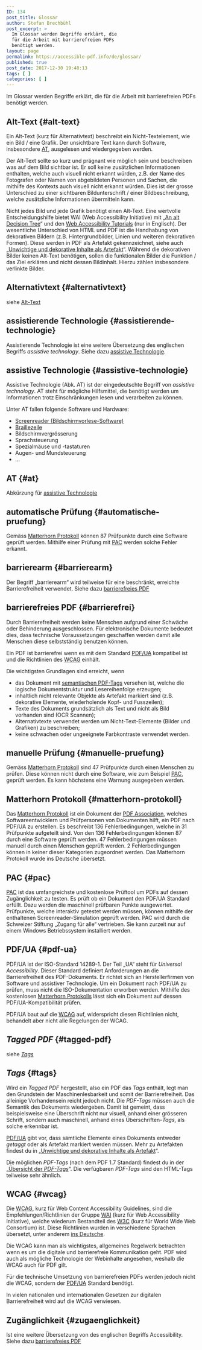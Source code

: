 ```yaml
---
ID: 134
post_title: Glossar
author: Stefan Brechbühl
post_excerpt: >
  Im Glossar werden Begriffe erklärt, die
  für die Arbeit mit barrierefreien PDFs
  benötigt werden.
layout: page
permalink: https://accessible-pdf.info/de/glossar/
published: true
post_date: 2017-12-30 19:48:13
tags: [ ]
categories: [ ]
---
```

Im Glossar werden Begriffe erklärt, die für die Arbeit mit barrierefreien PDFs benötigt werden.

## Alt-Text {#alt-text}

Ein Alt-Text (kurz für Alternativtext) beschreibt ein Nicht-Textelement, wie ein Bild / eine Grafik. Der unsichtbare Text kann durch Software, insbesondere [AT][1], ausgelesen und wiedergegeben werden.

Der Alt-Text sollte so kurz und prägnant wie möglich sein und beschreiben was auf dem Bild sichtbar ist. Er soll keine zusätzlichen Informationen enthalten, welche auch visuell nicht erkannt würden, z.B. der Name des Fotografen oder Namen von abgebildeten Personen und Sachen, die mithilfe des Kontexts auch visuell nicht erkannt würden. Dies ist der grosse Unterschied zu einer sichtbaren Bildunterschrift / einer Bildbeschreibung, welche zusätzliche Informationen übermitteln kann.

Nicht jedes Bild und jede Grafik benötigt einen Alt-Text. Eine wertvolle Entscheidungshilfe bietet WAI (Web Accessibility Initiative) mit „[An alt Decision Tree][2]“ und den [Web Accessibility Tutorials][3] (nur in Englisch). Der wesentliche Unterschied von HTML und PDF ist die Handhabung von dekorativen Bildern (z.B. Hintergrundbilder, Linien und weiteren dekorativen Formen). Diese werden in PDF als Artefakt gekennzeichnet, siehe auch „[Unwichtige und dekorative Inhalte als Artefakt][4]“. Während die dekorativen Bilder keinen Alt-Text benötigen, sollen die funktionalen Bilder die Funktion / das Ziel erklären und nicht dessen Bildinhalt. Hierzu zählen insbesondere verlinkte Bilder.

## Alternativtext {#alternativtext}

siehe [Alt-Text][5]

## assistierende Technologie {#assistierende-technologie}

Assistierende Technologie ist eine weitere Übersetzung des englischen Begriffs *assistive technology*. Siehe dazu [assistive Technologie][1].

## assistive Technologie {#assistive-technologie}

Assistive Technologie (Abk. AT) ist der eingedeutschte Begriff von *assistive technology*. AT steht für mögliche Hilfsmittel, die benötigt werden um Informationen trotz Einschränkungen lesen und verarbeiten zu können.

Unter AT fallen folgende Software und Hardware:

*   [Screenreader (Bildschirmvorlese-Software)][6]
*   [Braillezeile][7]
*   Bildschirmvergrösserung
*   Sprachsteuerung
*   Spezialmäuse und -tastaturen
*   Augen- und Mundsteuerung
*   …

## AT {#at}

Abkürzung für [assistive Technologie][1]

## automatische Prüfung {#automatische-pruefung}

Gemäss [Matterhorn Protokoll][8] können 87 Prüfpunkte durch eine Software geprüft werden. Mithilfe einer Prüfung mit [PAC][9] werden solche Fehler erkannt.

## barrierearm {#barrierearm}

Der Begriff „barrierearm“ wird teilweise für eine beschränkt, erreichte Barrierefreiheit verwendet. Siehe dazu [barrierefreies PDF][10]

## barrierefreies PDF {#barrierefrei}

Durch Barrierefreiheit werden keine Menschen aufgrund einer Schwäche oder Behinderung ausgeschlossen. Für elektronische Dokumente bedeutet dies, dass technische Voraussetzungen geschaffen werden damit alle Menschen diese selbstständig benutzen können.

Ein PDF ist barrierefrei wenn es mit dem Standard [PDF/UA][11] kompatibel ist und die Richtlinien des [WCAG][12] einhält.

Die wichtigsten Grundlagen sind erreicht, wenn

*   das Dokument mit [semantischen PDF-Tags][13] versehen ist, welche die logische Dokumentstruktur und Lesereihenfolge erzeugen;
*   inhaltlich nicht relevante Objekte als Artefakt markiert sind (z.B. dekorative Elemente, wiederholende Kopf- und Fusszeilen);
*   Texte des Dokuments grundsätzlich als Text und nicht als Bild vorhanden sind (OCR Scannen);
*   Alternativtexte verwendet werden um Nicht-Text-Elemente (Bilder und Grafiken) zu beschreiben;
*   keine schwachen oder ungeeignete Farbkontraste verwendet werden.

## manuelle Prüfung {#manuelle-pruefung}

Gemäss [Matterhorn Protokoll][8] sind 47 Prüfpunkte durch einen Menschen zu prüfen. Diese können nicht durch eine Software, wie zum Beispiel [PAC][9], geprüft werden. Es kann höchstens eine Warnung ausgegeben werden.

## Matterhorn Protokoll {#matterhorn-protokoll}

Das [Matterhorn Protokoll][14] ist ein Dokument der [PDF Association][15], welches Softwareentwicklern und Prüfpersonen von Dokumenten hilft, ein PDF nach PDF/UA zu erstellen. Es beschreibt 136 Fehlerbedingungen, welche in 31 Prüfpunkte aufgeteilt sind. Von den 136 Fehlerbedingungen können 87 durch eine Software geprüft werden. 47 Fehlerbedingungen müssen manuell durch einen Menschen geprüft werden. 2 Fehlerbedingungen können in keiner dieser Kategorien zugeordnet werden. Das Matterhorn Protokoll wurde ins Deutsche übersetzt.

## PAC {#pac}

[PAC][16] ist das umfangreichste und kostenlose Prüftool um PDFs auf dessen Zugänglichkeit zu testen. Es prüft ob ein Dokument den PDF/UA Standard erfüllt. Dazu werden die maschinell prüfbaren Punkte ausgewertet. Prüfpunkte, welche interaktiv getestet werden müssen, können mithilfe der enthaltenen Screenreader-Simulation geprüft werden. PAC wird durch die Schweizer Stiftung „Zugang für alle“ vertrieben. Sie kann zurzeit nur auf einem Windows Betriebssystem installiert werden.

## PDF/UA {#pdf-ua}

PDF/UA ist der ISO-Standard 14289-1. Der Teil „UA“ steht für *Universal Accessibility*. Dieser Standard definiert Anforderungen an die Barrierefreiheit des PDF-Dokuments. Er richtet sich an Herstellerfirmen von Software und assistiver Technologie. Um ein Dokument nach PDF/UA zu prüfen, muss nicht die ISO-Dokumentation erworben werden. Mithilfe des kostenlosen [Matterhorn Protokolls][8] lässt sich ein Dokument auf dessen PDF/UA-Kompatibilität prüfen.

PDF/UA baut auf die [WCAG][17] auf, widerspricht diesen Richtlinien nicht, behandelt aber nicht alle Regelungen der WCAG.

## *Tagged PDF* {#tagged-pdf}

siehe [*Tags*][18]

## *Tags* {#tags}

Wird ein *Tagged PDF* hergestellt, also ein PDF das *Tags* enthält, legt man den Grundstein der Maschinenlesbarkeit und somit der Barrierefreiheit. Das alleinige Vorhandensein reicht jedoch nicht. Die *PDF-Tags* müssen auch die Semantik des Dokuments wiedergeben. Damit ist gemeint, dass beispielsweise eine Überschrift nicht nur visuell, anhand einer grösseren Schrift, sondern auch maschinell, anhand eines Überschriften-*Tags*, als solche erkennbar ist.

[PDF/UA][11] gibt vor, dass sämtliche Elemente eines Dokuments entweder *getaggt* oder als Artefakt markiert werden müssen. Mehr zu Artefakten findest du in „[Unwichtige und dekorative Inhalte als Artefakt][4]“.

Die möglichen *PDF-Tags* (nach dem PDF 1.7 Standard) findest du in der „[Übersicht der *PDF-Tags*][13]“. Die verfügbaren *PDF-Tags* sind den HTML-Tags teilweise sehr ähnlich.

## WCAG {#wcag}

Die [WCAG][19], kurz für Web Content Accessibility Guidelines, sind die Empfehlungen/Richtlinien der Gruppe [WAI][20] (kurz für Web Accessibility Initiative), welche wiederum Bestandteil des [W3C][21] (kurz für World Wide Web Consortium) ist. Diese Richtlinien wurden in verschiedene Sprachen übersetzt, unter anderem [ins Deutsche][12].

Die WCAG kann man als wichtigstes, allgemeines Regelwerk betrachten wenn es um die digitale und barrierefreie Kommunikation geht. PDF wird auch als mögliche Technologie der Webinhalte angesehen, weshalb die WCAG auch für PDF gilt.

Für die technische Umsetzung von barrierefreien PDFs werden jedoch nicht die WCAG, sondern der [PDF/UA][11] Standard benötigt.

In vielen nationalen und internationalen Gesetzen zur digitalen Barrierefreiheit wird auf die WCAG verwiesen.

## Zugänglichkeit {#zugaenglichkeit}

Ist eine weitere Übersetzung von des englischen Begriffs Accessibility. Siehe dazu [barrierefreies PDF][10]

 [1]: #assistive-technologie
 [2]: https://www.w3.org/WAI/tutorials/images/decision-tree/
 [3]: https://www.w3.org/WAI/tutorials/images/
 [4]: https://accessible-pdf.info/de/basics/unwichtige-und-dekorative-inhalte-als-artefakt/
 [5]: #alt-text
 [6]: https://de.wikipedia.org/wiki/Screenreader
 [7]: https://de.wikipedia.org/wiki/Braillezeile
 [8]: #matterhorn-protokoll
 [9]: #pac
 [10]: #barrierefrei
 [11]: #pdf-ua
 [12]: https://www.w3.org/Translations/WCAG20-de/
 [13]: https://accessible-pdf.info/de/basics/uebersicht-der-pdf-tags/
 [14]: https://www.pdfa.org/publication/matterhorn-protokoll-1-02-deutsche-uebersetzung/?lang=de
 [15]: https://www.pdfa.org/pdf-association/?lang=de
 [16]: http://www.access-for-all.ch/ch/pdf-werkstatt/pdf-accessibility-checker-pac.html
 [17]: #wcag
 [18]: #tags
 [19]: https://www.w3.org/TR/WCAG21/
 [20]: https://www.w3.org/WAI/
 [21]: https://www.w3.org/